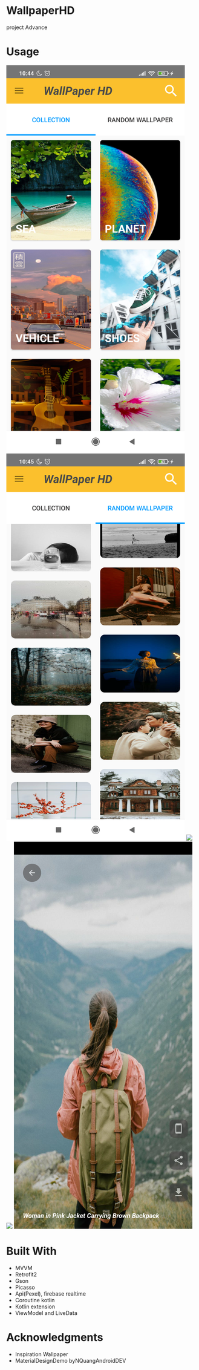 # WallpaperHD
project Advance
# Usage
![](device-2021-12-27-104444.PNG)
![](device-2021-12-27-104527.PNG)
![](device-2021-12-27-104623.PNG)
![](device-2021-12-27-104723.PNG)
![](device-2021-12-27-104808.PNG)



# Built With
 - MVVM
 - Retrofit2
 - Gson
 - Picasso
 - Api(Pexel), firebase realtime
 - Coroutine kotlin
 - Kotlin extension
 - ViewModel and LiveData
 
# Acknowledgments
  - Inspiration Wallpaper
  - MaterialDesignDemo byNQuangAndroidDEV
